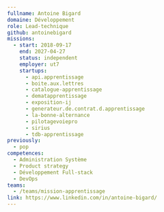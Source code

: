 ```yaml
---
fullname: Antoine Bigard
domaine: Développement
role: Lead-technique
github: antoinebigard
missions:
  - start: 2018-09-17
    end: 2027-04-27
    status: independent
    employer: ut7
    startups:
      - api.apprentissage
      - boite.aux.lettres
      - catalogue-apprentissage
      - dematapprentissage
      - exposition-ij
      - generateur.de.contrat.d.apprentissage
      - la-bonne-alternance
      - pilotagevoiepro
      - sirius
      - tdb-apprentissage
previously:
  - pop
competences:
  - Administration Système
  - Product strategy
  - Développement Full-stack
  - DevOps
teams:
  - /teams/mission-apprentissage
link: https://www.linkedin.com/in/antoine-bigard/
---
```

